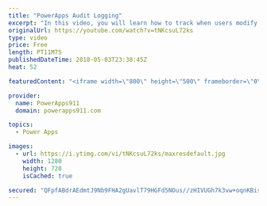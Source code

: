 ```yaml
---
title: "PowerApps Audit Logging"
excerpt: "In this video, you will learn how to track when users modify your data with PowerApps. We do this using the User() and Now() function combined with OnSuccess. Not terribly complicated but an effective solution for tracking that info you need.  Video on the User() function https://www.youtube.com/watch?v=FpXrF5NDZbI"
originalUrl: https://youtube.com/watch?v=tNKcsuL72ks
type: video
price: Free
length: PT11M7S
publishedDateTime: 2018-05-03T23:38:45Z
heat: 52

featuredContent: "<iframe width=\"800\" height=\"500\" frameborder=\"0\" src=\"https://www.youtube.com/embed/tNKcsuL72ks\" allow=\"accelerometer; autoplay; encrypted-media; gyroscope; picture-in-picture\" allowfullscreen></iframe>"

provider:
  name: PowerApps911
  domain: powerapps911.com

topics:
  - Power Apps

images:
  - url: https://i.ytimg.com/vi/tNKcsuL72ks/maxresdefault.jpg
    width: 1280
    height: 720
    isCached: true

secured: "QFpfABdrAEdmtJ9Nb9FHA2gUavlT79HGFd5NOus//zHIVUGh7k3vw+oqnKBisVjCNhaSEXMVRmKA65N8AVdYJCtJ/zEa6qzAdALxn/hjUPwWU6+JNm7I9CO32tVySCHXtmiWqC+oQ1wwahujuReTEt6VIxxgtbTSzb3vroRvHXd+0fYFzrUsRsYx4NtRxL+SBAnsJkQ0Gy8stLtIqMv+tc5+OyeAFR0jToR2X9LWGMMvDm9cI+cqLaYjRPbOcqk/s4N21XoCv8KhepWZfNsnL34xNe5ljkVpHT5xf8ATUqCy4ylF7lpuWG53OQtBxi8wSjEuhNW0qx5+ubakFBKG/qo7NwQBkxWDRWt+TErv65z94FmdCKj2con6vg28zZyC0MDF/rbuS6vSMBZP830g2Mu7aaPKEvYKIAZqqFVTUSA=;3tRkco7E/6OS1nw52iLzJg=="
---
```


